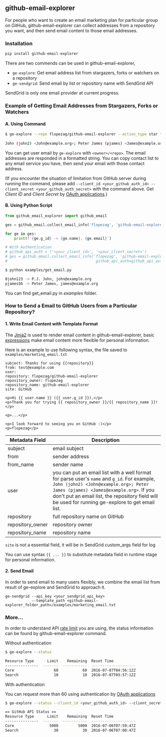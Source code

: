 ## github-email-explorer

<!--[![Code Climate](https://codeclimate.com/github/flopezag/github-email-explorer/badges/gpa.svg)](https://codeclimate.com/github/flopezag/github-email-explorer) -->

For people who want to create an email marketing plan for particular group on 
GitHub, github-email-explorer can collect addresses from a repository you want, 
and then send email content to those email addresses.

### Installation

```bash
pip install github-email-explorer
```

There are two commends can be used in github-email-explorer,

* ```ge-explore```: Get email address list from stargazers, forks or watchers on a repository
* ```ge-sendgrid```: Send email by list or repository name with SendGrid API

SendGrid is only one email provider at current progress.

### Example of Getting Email Addresses from Stargazers, Forks or Watchers

#### A. Using Command

```bash
$ ge-explore --repo flopezag/github-email-explorer --action_type star fork watch
 
John (john2) <John@example.org>; Peter James (pjames) <James@example.org>;
```

You can get user email by ```ge-explore``` with ```<owner>/<repo>```. The email 
addresses are responded in a formatted string. You can copy contact list to any 
email service you have, then send your email with those contact address.

(If you encounter the situation of limitation from GitHub server during running 
the command, please add ```--client_id <your_github_auth_id> --client_secret <your_github_auth_secret>``` 
with the command above. Get *Client ID* and *Client Secret* by [OAuth applications].)

#### B. Using Python Script

```python
from github_email_explorer import github_email

ges = github_email.collect_email_info('flopezag', 'github-email-explorer', ['star', 'watch'])

for ge in ges:
    print(f'{ge.g_id} -> {ge.name}, {ge.email}')

# With Authentication
# github_api_auth = ('<your_client_id>', '<your_client_secret>')
# ges = github_email.collect_email_info('flopezag', 'github-email-explorer', ['star', 'watch'],
#                                        github_api_auth=github_api_auth)
```

```bash
$ python examples/get_email.py

0john123 -> P.J. John, john@example.org
pjames56 -> Peter James, james@example.org
```

You can find get_email.py in *examples* folder.

### How to Send a Email to GitHub Users from a Particular Repository?

#### 1. Write Email Content with Template Format

The [Jinja2] is used to render email content in github-email-explorer, basic 
[expressions] make email content more flexible for personal information.

Here is an example to use following syntax, the file saved to ```examples/marketing_email.txt```

```
subject: Thanks for using {{repository}}
from: test@example.com
user:
repository: flopezag/github-email-explorer
repository_owner: flopezag
repository_name: github-email-explorer
site: GitHub

<p>Hi {{ user.name }} ({{ user.g_id }}),</p>
<p>Thank you for trying {{ repository_owner }}/{{ repository_name }}!</p>

<p>...</p>

<p>I look forward to seeing you on GitHub :)</p>
<p>flopezag</p>
```

| Metadata Field   | Description                                                                                                                                                                                                                                                                                        |
|------------------|----------------------------------------------------------------------------------------------------------------------------------------------------------------------------------------------------------------------------------------------------------------------------------------------------|
| subject          | email subject                                                                                                                                                                                                                                                                                      |
| from             | sender address                                                                                                                                                                                                                                                                                     |
| from_name        | sender name                                                                                                                                                                                                                                                                                        |
| user             | you can put an email list with a well format for parse user's ```name``` and ```g_id```. For example, ```John (john2) <John@example.org>; Peter James (pjames) <James@example.org>```. If you don't put an email list, the repository field will be used for running ge-explore to get email list. |
| repository       | full repository name on GitHub                                                                                                                                                                                                                                                                     |
| repository_owner | repository owner                                                                                                                                                                                                                                                                                   |
| repository_name  | repository name                                                                                                                                                                                                                                                                                    |

```site``` is not a essential field, it will be in SendGrid custom_args field for log

You can use syntax ```{{ ... }}``` to substitute metadata field in runtime stage for personal information.

#### 2. Send Email

In order to send email to many users flexibly, we combine the email list from 
result of ge-explore and SendGrid to approach it.

```
ge-sendgrid --api_key <your_sendgrid_api_key> 
            --template_path <github-email-explorer_folder_path>/examples/marketing_email.txt
```

<!--
The following image is a real example of email format for ge-sendgrid command.

> <img src="examples/marketing_email.png" width="300">
-->

### More...

In order to understand API [rate limit] you are using, the status information 
can be found by github-email-explorer command.

Without authentication

```bash
$ ge-explore --status

Resource Type      Limit    Remaining  Reset Time
---------------  -------  -----------  --------------------
Core                  60           60  2016-07-07T04:56:12Z
Search                10           10  2016-07-07T03:57:12Z
```

With authentication

You can request more than 60 using authentication by [OAuth applications]

```bash
$ ge-explore --status --client_id <your_github_auth_id> --client_secret <your_github_auth_secret>

== GitHub API Status ==
Resource Type      Limit    Remaining  Reset Time
---------------  -------  -----------  --------------------
Core                5000         5000  2016-07-06T07:59:47Z
Search                30           30  2016-07-06T07:00:47Z
```


[rate limit]:https://developer.github.com/v3/rate_limit/
[OAuth applications]:https://github.com/settings/developers
[Jinja2]:http://jinja.pocoo.org/
[expressions]:http://jinja.pocoo.org/docs/dev/templates/#expressions
